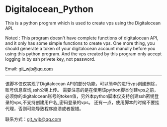 # Digitalocean_Python

This is a python program which is used to create vps using the Digitalocean API.

Noted : 
This program doesn't have complete functions of digitalocean API, and it only has some simple functions to create vps. One more thing, you should generate a token of your digitalocean account manully before you using this python program. And the vps created by this program only accept logging in by ssh privete key, not password.

Email: git_wjb@qq.com

---------------------------------------------------------------
该脚本仅仅实现了Digitalocean API的部分功能，可以简单的进行vps创建删除，账号信息查询,ssh公钥上传。
需要注意的是在使用该python脚本创建vps之前，必须你的digitalocean账号的token值，另外本python脚本仅支持创建ssh密钥登录的vps,不支持创建用户名_密码登录的vps。
还有一点，使用脚本的时候不要挂代理，否则可能导致程序崩溃或者报错。

联系方式：git_wjb@qq.com
